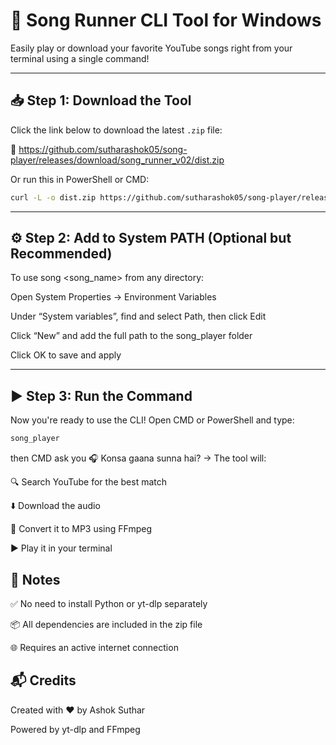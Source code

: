 # 🎵 Song Runner CLI Tool for Windows

Easily play or download your favorite YouTube songs right from your terminal using a single command!

---

## 📥 Step 1: Download the Tool

Click the link below to download the latest `.zip` file:

🔗 https://github.com/sutharashok05/song-player/releases/download/song_runner_v02/dist.zip

Or run this in PowerShell or CMD:

```bash
curl -L -o dist.zip https://github.com/sutharashok05/song-player/releases/download/song_runner_v02/dist.zip
```

---


## ⚙️ Step 2: Add to System PATH (Optional but Recommended)
To use song <song_name> from any directory:

Open System Properties → Environment Variables

Under “System variables”, find and select Path, then click Edit

Click “New” and add the full path to the song_player folder

Click OK to save and apply

---


## ▶️ Step 3: Run the Command
Now you're ready to use the CLI! Open CMD or PowerShell and type:

```bash
song_player 
```
then CMD ask you 🎧 Konsa gaana sunna hai? →
The tool will:

🔍 Search YouTube for the best match

⬇️ Download the audio

🎵 Convert it to MP3 using FFmpeg

▶️ Play it in your terminal



📌 Notes
--
✅ No need to install Python or yt-dlp separately

📦 All dependencies are included in the zip file

🌐 Requires an active internet connection

📬 Credits
--
Created with ❤️ by Ashok Suthar

Powered by yt-dlp and FFmpeg
